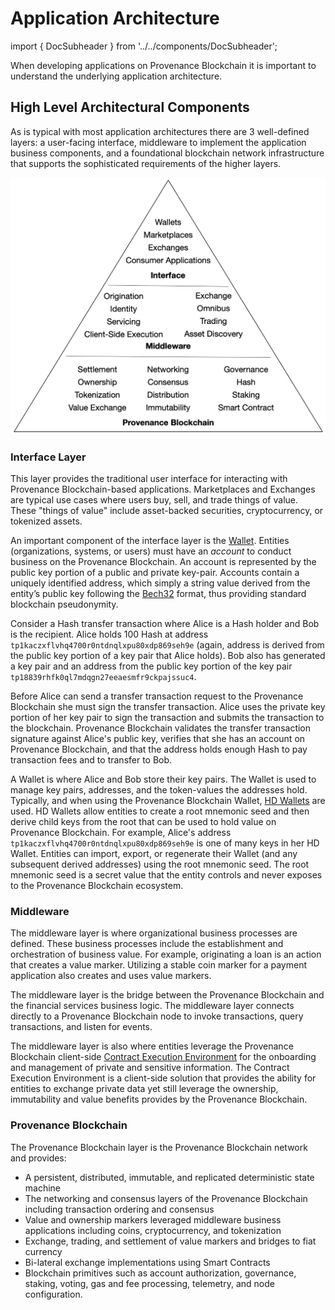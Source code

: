 # Application Architecture

import { DocSubheader } from '../../components/DocSubheader';

<DocSubheader text="Provenance Blockchain is an ecosystem for application-specific financial services blockchain implementations." />

When developing applications on Provenance Blockchain it is important to understand the underlying application architecture.

## High Level Architectural Components

As is typical with most application architectures there are 3 well-defined layers: a user-facing interface, middleware to implement the application business components, and a foundational blockchain network infrastructure that supports the sophisticated requirements of the higher layers.

![architecture pyramid](/img/application-architecture.png)

### Interface Layer

This layer provides the traditional user interface for interacting with Provenance Blockchain-based applications. Marketplaces and Exchanges are typical use cases where users buy, sell, and trade things of value. These "things of value" include asset-backed securities, cryptocurrency, or tokenized assets.

An important component of the interface layer is the [Wallet](../../contributing/adr/100-blockchain-configuration-and-concepts/101-hd-wallets-key-pairs-addresses.md). Entities (organizations, systems, or users) must have an _account_ to conduct business on the Provenance Blockchain. An account is represented by the public key portion of a public and private key-pair. Accounts contain a uniquely identified address, which simply a string value derived from the entity’s public key following the [Bech32](https://en.bitcoin.it/wiki/Bech32) format, thus providing standard blockchain pseudonymity.

Consider a Hash transfer transaction where Alice is a Hash holder and Bob is the recipient. Alice holds 100 Hash at address `tp1kaczxflvhq4700r0ntdnqlxpu80xdp869seh9e` (again, address is derived from the public key portion of a key pair that Alice holds). Bob also has generated a key pair and an address from the public key portion of the key pair `tp18839rhfk0ql7mdqgn27eeaesmfr9ckpajssuc4`.

Before Alice can send a transfer transaction request to the Provenance Blockchain she must sign the transfer transaction. Alice uses the private key portion of her key pair to sign the transaction and submits the transaction to the blockchain. Provenance Blockchain validates the transfer transaction signature against Alice's public key, verifies that she has an account on Provenance Blockchain, and that the address holds enough Hash to pay transaction fees and to transfer to Bob.

A Wallet is where Alice and Bob store their key pairs. The Wallet is used to manage key pairs, addresses, and the token-values the addresses hold. Typically, and when using the Provenance Blockchain Wallet, [HD Wallets](https://en.bitcoin.it/wiki/BIP_0032) are used. HD Wallets allow entities to create a root mnemonic seed and then derive child keys from the root that can be used to hold value on Provenance Blockchain. For example, Alice's address `tp1kaczxflvhq4700r0ntdnqlxpu80xdp869seh9e` is one of many keys in her HD Wallet. Entities can import, export, or regenerate their Wallet (and any subsequent derived addresses) using the root mnemonic seed. The root mnemonic seed is a secret value that the entity controls and never exposes to the Provenance Blockchain ecosystem.

### Middleware

The middleware layer is where organizational business processes are defined. These business processes include the establishment and orchestration of business value. For example, originating a loan is an action that creates a value marker. Utilizing a stable coin marker for a payment application also creates and uses value markers.

The middleware layer is the bridge between the Provenance Blockchain and the financial services business logic. The middleware layer connects directly to a Provenance Blockchain node to invoke transactions, query transactions, and listen for events.

The middleware layer is also where entities leverage the Provenance Blockchain client-side [Contract Execution Environment](../../p8e/overview/) for the onboarding and management of private and sensitive information. The Contract Execution Environment is a client-side solution that provides the ability for entities to exchange private data yet still leverage the ownership, immutability and value benefits provides by the Provenance Blockchain.

### Provenance Blockchain

The Provenance Blockchain layer is the Provenance Blockchain network and provides:

- A persistent, distributed, immutable, and replicated deterministic state machine
- The networking and consensus layers of the Provenance Blockchain including transaction ordering and consensus
- Value and ownership markers leveraged middleware business applications including coins, cryptocurrency, and tokenization
- Exchange, trading, and settlement of value markers and bridges to fiat currency
- Bi-lateral exchange implementations using Smart Contracts
- Blockchain primitives such as account authorization, governance, staking, voting, gas and fee processing, telemetry, and node configuration.
